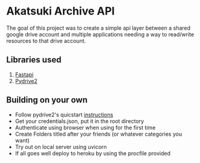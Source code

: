 # Akatsuki Archive API
The goal of this project was to create a simple api layer between a shared google drive account and multiple applications needing a way to read/write resources to that drive account.

## Libraries used
1. [Fastapi](https://github.com/tiangolo/fastapi)
2. [Pydrive2](https://github.com/iterative/PyDrive2)
 
## Building on your own
- Follow pydrive2's quicstart [instructions](https://iterative.github.io/PyDrive2/docs/build/html/quickstart.html)
- Get your credentials.json, put it in the root directory
- Authenticate using browser when using for the first time
- Create Folders titled after your friends (or whatever categories you want)
- Try out on local server using uvicorn
- If all goes well deploy to heroku by using the procfile provided